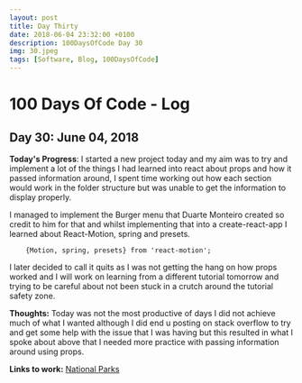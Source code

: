 ```yaml
---
layout: post
title: Day Thirty
date: 2018-06-04 23:32:00 +0100
description: 100DaysOfCode Day 30
img: 30.jpeg
tags: [Software, Blog, 100DaysOfCode]
---
```


# 100 Days Of Code - Log

## Day 30: June 04, 2018

**Today's Progress**: I started a new project today and my aim was to try and implement a lot of the things I had learned into react about props and how it passed information around, I spent time working out how each section would work in the folder structure but was unable to get the information to display properly.

I managed to implement the Burger menu that Duarte Monteiro created so credit to him for that and whilst implementing that into a create-react-app I learned about React-Motion, spring and presets.

        {Motion, spring, presets} from 'react-motion'; 

I later decided to call it quits as I was not getting the hang on how props worked and I will work on learning from a different tutorial tomorrow and trying to be careful about not been stuck in a crutch around the tutorial safety zone.
  
**Thoughts:** Today was not the most productive of days I did not achieve much of what I wanted although I did end u posting on stack overflow to try and get some help with the issue that I was having but this resulted in what I spoke about above that I needed more practice with passing information around using props.


**Links to work:** 
[National Parks](https://github.com/NathanScott85/national-parks/commits/master)






